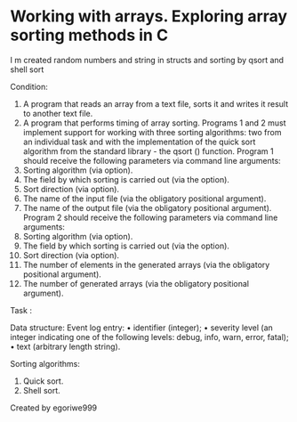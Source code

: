 # Working with arrays. Exploring array sorting methods in C

I m created random numbers and string in structs and sorting by qsort and shell sort

Condition:

1. A program that reads an array from a text file, sorts it and writes it
result to another text file.
2. A program that performs timing of array sorting.
Programs 1 and 2 must implement support for working with three sorting algorithms:
two from an individual task and with the implementation of the quick sort algorithm from the standard library - the qsort () function.
Program 1 should receive the following parameters via command line arguments:
1. Sorting algorithm (via option).
2. The field by which sorting is carried out (via the option).
3. Sort direction (via option).
4. The name of the input file (via the obligatory positional argument).
5. The name of the output file (via the obligatory positional argument).
Program 2 should receive the following parameters via command line arguments:
1. Sorting algorithm (via option).
2. The field by which sorting is carried out (via the option).
3. Sort direction (via option).
4. The number of elements in the generated arrays (via the obligatory positional argument).
5. The number of generated arrays (via the obligatory positional argument).

Task : 

Data structure:
Event log entry:
• identifier (integer);
• severity level (an integer indicating one of the following levels: debug, info, warn,
error, fatal);
• text (arbitrary length string).


Sorting algorithms:
1. Quick sort.
2. Shell sort.

Created by egoriwe999
